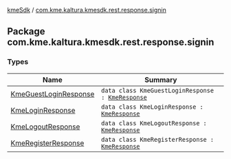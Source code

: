 [kmeSdk](../index.md) / [com.kme.kaltura.kmesdk.rest.response.signin](./index.md)

## Package com.kme.kaltura.kmesdk.rest.response.signin

### Types

| Name | Summary |
|---|---|
| [KmeGuestLoginResponse](-kme-guest-login-response/index.md) | `data class KmeGuestLoginResponse : `[`KmeResponse`](../com.kme.kaltura.kmesdk.rest.response/-kme-response/index.md) |
| [KmeLoginResponse](-kme-login-response/index.md) | `data class KmeLoginResponse : `[`KmeResponse`](../com.kme.kaltura.kmesdk.rest.response/-kme-response/index.md) |
| [KmeLogoutResponse](-kme-logout-response/index.md) | `data class KmeLogoutResponse : `[`KmeResponse`](../com.kme.kaltura.kmesdk.rest.response/-kme-response/index.md) |
| [KmeRegisterResponse](-kme-register-response/index.md) | `data class KmeRegisterResponse : `[`KmeResponse`](../com.kme.kaltura.kmesdk.rest.response/-kme-response/index.md) |
